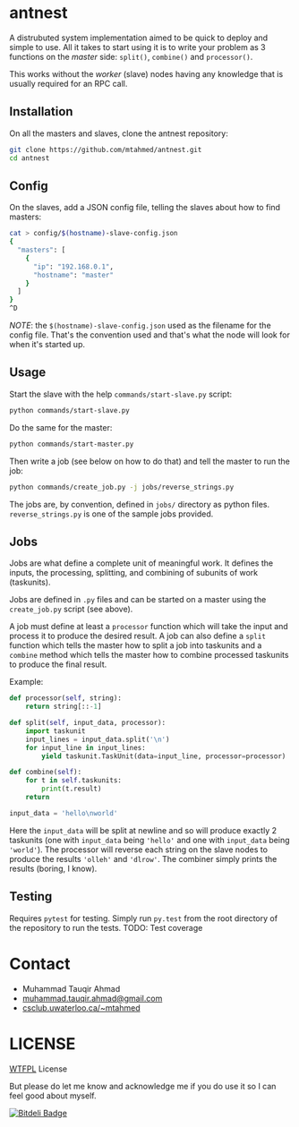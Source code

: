# antnest

A distrubuted system implementation aimed to be quick to deploy and simple to
use. All it takes to start using it is to write your problem as 3 functions
on the _master_ side: `split()`, `combine()` and `processor()`.

This works without the _worker_ (slave) nodes having any knowledge that is
usually required for an RPC call.

## Installation

On all the masters and slaves, clone the antnest repository:

```bash
git clone https://github.com/mtahmed/antnest.git
cd antnest
```

## Config

On the slaves, add a JSON config file, telling the slaves about how to find
masters:

```bash
cat > config/$(hostname)-slave-config.json
{
  "masters": [
    {
      "ip": "192.168.0.1",
      "hostname": "master"
    }
  ]
}
^D
```

_NOTE_: the `$(hostname)-slave-config.json` used as the filename for the config
file. That's the convention used and that's what the node will look for when
it's started up.


## Usage

Start the slave with the help `commands/start-slave.py` script:

```bash
python commands/start-slave.py
```

Do the same for the master:

```bash
python commands/start-master.py
```

Then write a job (see below on how to do that) and tell the master to run the
job:

```bash
python commands/create_job.py -j jobs/reverse_strings.py
```

The jobs are, by convention, defined in `jobs/` directory as python files.
`reverse_strings.py` is one of the sample jobs provided.


## Jobs

Jobs are what define a complete unit of meaningful work. It defines the inputs,
the processing, splitting, and combining of subunits of work (taskunits).

Jobs are defined in `.py` files and can be started on a master using the
`create_job.py` script (see above).

A job must define at least a `processor` function which will take the input and
process it to produce the desired result. A job can also define a `split`
function which tells the master how to split a job into taskunits and a
`combine` method which tells the master how to combine processed taskunits to
produce the final result.

Example:

```python
def processor(self, string):
    return string[::-1]

def split(self, input_data, processor):
    import taskunit
    input_lines = input_data.split('\n')
    for input_line in input_lines:
        yield taskunit.TaskUnit(data=input_line, processor=processor)

def combine(self):
    for t in self.taskunits:
        print(t.result)
    return

input_data = 'hello\nworld'
```

Here the `input_data` will be split at newline and so will produce exactly 2
taskunits (one with `input_data` being `'hello'` and one with `input_data` being
`'world'`). The processor will reverse each string on the slave nodes to produce
the results `'olleh'` and `'dlrow'`. The combiner simply prints the results
(boring, I know).


## Testing

Requires `pytest` for testing. Simply run `py.test` from the root directory of
the repository to run the tests. TODO: Test coverage

# Contact

- Muhammad Tauqir Ahmad
- muhammad.tauqir.ahmad@gmail.com
- [csclub.uwaterloo.ca/~mtahmed](http://csclub.uwaterloo.ca/~mtahmed)

# LICENSE

[WTFPL](http://www.wtfpl.net/) License

But please do let me know and acknowledge me if you do use it so I can feel good
about myself.


[![Bitdeli Badge](https://d2weczhvl823v0.cloudfront.net/mtahmed/antnest/trend.png)](https://bitdeli.com/free "Bitdeli Badge")
